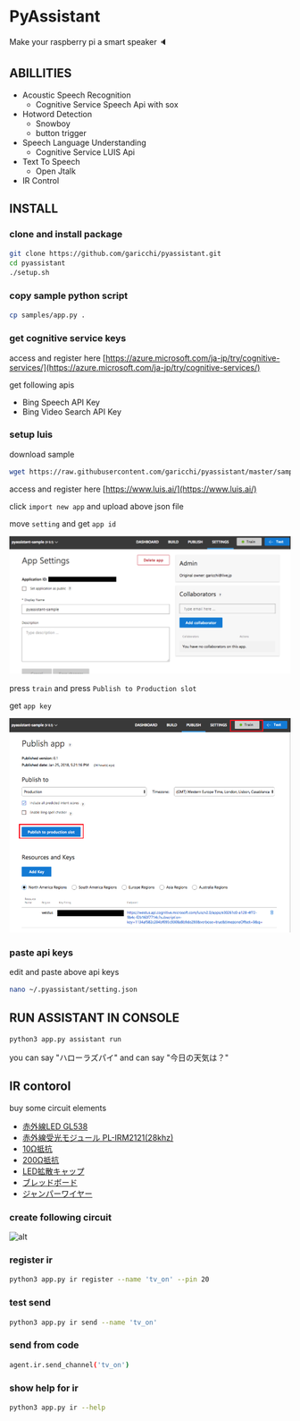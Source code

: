 # PyAssistant
Make your raspberry pi a smart speaker :speaker:

## ABILLITIES

- Acoustic Speech Recognition
    - Cognitive Service Speech Api with sox
- Hotword Detection
    - Snowboy
    - button trigger
- Speech Language Understanding
    - Cognitive Service LUIS Api
- Text To Speech
    - Open Jtalk
- IR Control

## INSTALL

### clone and install package
```sh
git clone https://github.com/garicchi/pyassistant.git
cd pyassistant
./setup.sh
```

### copy sample python script
```sh
cp samples/app.py .
```


### get cognitive service keys

access and register here [https://azure.microsoft.com/ja-jp/try/cognitive-services/](https://azure.microsoft.com/ja-jp/try/cognitive-services/)

get following apis

- Bing Speech API Key
- Bing Video Search API Key

### setup luis

download sample

```sh
wget https://raw.githubusercontent.com/garicchi/pyassistant/master/sample/luis-pyassistant-sample.json
```

access and register here [https://www.luis.ai/](https://www.luis.ai/)

click ```import new app``` and upload above json file

move ```setting``` and get ```app id```

![alt](img/luis_appid.png)

press ```train``` and press ```Publish to Production slot```

get ```app key```

![alt](img/luis_appkey.png)


### paste api keys

edit and paste above api keys
```sh
nano ~/.pyassistant/setting.json
```

## RUN ASSISTANT IN CONSOLE

```sh
python3 app.py assistant run
```

you can say "ハローラズパイ" and can say "今日の天気は？"

## IR contorol

buy some circuit elements

- [赤外線LED GL538](http://akizukidenshi.com/catalog/g/gI-11894/)
- [赤外線受光モジュール PL-IRM2121(28khz)](http://akizukidenshi.com/catalog/g/gI-01570/)
- [10Ω抵抗](http://akizukidenshi.com/catalog/g/gR-25100/)
- [200Ω抵抗](http://akizukidenshi.com/catalog/g/gR-25201/)
- [LED拡散キャップ](http://akizukidenshi.com/catalog/g/gI-00641/)
- [ブレッドボード](http://akizukidenshi.com/catalog/e/ebread1/)
- [ジャンパーワイヤー](http://akizukidenshi.com/catalog/g/gC-05159/)

### create following circuit

![alt](ir_circuit.jpg)

### register ir

```sh
python3 app.py ir register --name 'tv_on' --pin 20
```

### test send

```sh
python3 app.py ir send --name 'tv_on'
```

### send from code
```sh
agent.ir.send_channel('tv_on')
```

### show help for ir

```sh
python3 app.py ir --help
```